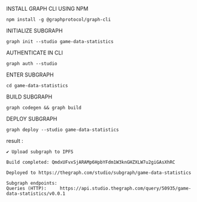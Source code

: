 
INSTALL GRAPH CLI USING NPM
```shell
npm install -g @graphprotocol/graph-cli
```


INITIALIZE SUBGRAPH
```shell
graph init --studio game-data-statistics
```


AUTHENTICATE IN CLI
```shell
graph auth --studio
```

ENTER SUBGRAPH
```shell
cd game-data-statistics
```

BUILD SUBGRAPH
```shell
graph codegen && graph build
```

DEPLOY SUBGRAPH
```shell
graph deploy --studio game-data-statistics
```


result :
````shell
✔ Upload subgraph to IPFS

Build completed: QmdxUFvxSjARAMp6HpbYFdm1W3knGHZXLW7u2giGAsXhRC

Deployed to https://thegraph.com/studio/subgraph/game-data-statistics

Subgraph endpoints:
Queries (HTTP):     https://api.studio.thegraph.com/query/50935/game-data-statistics/v0.0.1

````